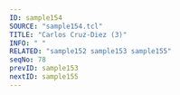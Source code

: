 ```yaml
---
ID: sample154
SOURCE: "sample154.tcl"
TITLE: "Carlos Cruz-Diez (3)"
INFO: " "
RELATED: "sample152 sample153 sample155"
seqNo: 78
prevID: sample153
nextID: sample155
---
```

